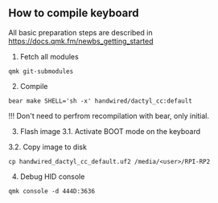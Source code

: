 ## How to compile keyboard

All basic preparation steps are described in
<https://docs.qmk.fm/newbs_getting_started>

1. Fetch all modules
```
qmk git-submodules
```

2. Compile
```
bear make SHELL='sh -x' handwired/dactyl_cc:default
```

!!! Don't need to perfrom recompilation with bear, only initial.

3. Flash image
3.1. Activate BOOT mode on the keyboard

3.2. Copy image to disk
```
cp handwired_dactyl_cc_default.uf2 /media/<user>/RPI-RP2
```

4. Debug
HID console
```
qmk console -d 444D:3636
```

